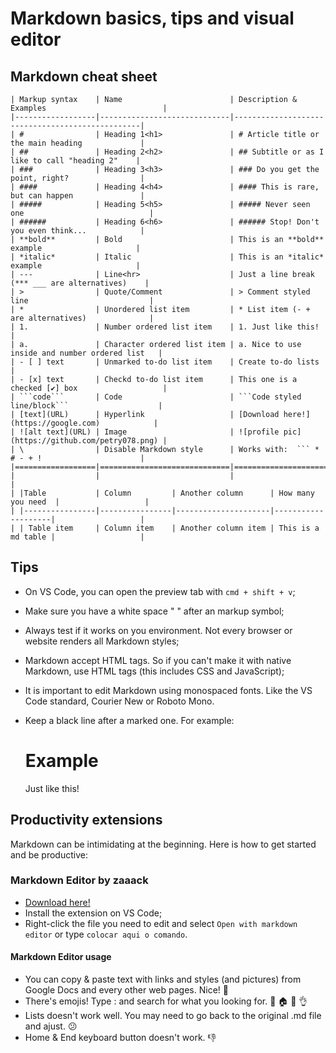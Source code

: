 # Markdown basics, tips and visual editor

## Markdown cheat sheet

```
| Markup syntax    | Name                        | Description & Examples                          |
|------------------|-----------------------------|-------------------------------------------------|
| #                | Heading 1<h1>               | # Article title or the main heading             |
| ##               | Heading 2<h2>               | ## Subtitle or as I like to call "heading 2"    |
| ###              | Heading 3<h3>               | ### Do you get the point, right?                |
| ####             | Heading 4<h4>               | #### This is rare, but can happen               |
| #####            | Heading 5<h5>               | ##### Never seen one                            |
| ######           | Heading 6<h6>               | ###### Stop! Don't you even think...            |
| **bold**         | Bold                        | This is an **bold** example                     |
| *italic*         | Italic                      | This is an *italic* example                     |
| ---              | Line<hr>                    | Just a line break (*** ___ are alternatives)    |
| >                | Quote/Comment               | > Comment styled line                           |
| *                | Unordered list item         | * List item (- + are alternatives)              |
| 1.               | Number ordered list item    | 1. Just like this!                              |
| a.               | Character ordered list item | a. Nice to use inside and number ordered list   |
| - [ ] text       | Unmarked to-do list item    | Create to-do lists                              |
| - [x] text       | Checkd to-do list item      | This one is a checked [✔] box                   |
| ```code```       | Code                        | ```Code styled line/block```                    |
| [text](URL)      | Hyperlink                   | [Download here!](https://google.com)            |
| ![alt text](URL) | Image                       | ![profile pic](https://github.com/petry078.png) |
| \                | Disable Markdown style      | Works with:  ``` * # - + !                      |
|==================|=============================|=================================================|
|                  |                             |                                                 |
| |Table           | Column         | Another column      | How many you need  |                   |
| |----------------|----------------|---------------------|--------------------|                   |
| | Table item     | Column item    | Another column item | This is a md table |                   |
```

## Tips

* On VS Code, you can open the preview tab with ```cmd + shift + v```;
* Make sure you have a white space " " after an markup symbol;
* Always test if it works on you environment. Not every browser or website renders all Markdown styles;
* Markdown accept HTML tags. So if you can't make it with native Markdown, use HTML tags (this includes CSS and JavaScript);
* It is important to edit Markdown using monospaced fonts. Like the VS Code standard, Courier New or Roboto Mono.
* Keep a black line after a marked one. For example:
  
  # Example

  Just like this!

## Productivity extensions

Markdown can be intimidating at the beginning. Here is how to get started and be productive:

### Markdown Editor by zaaack

* [Download here!](https://marketplace.visualstudio.com/items?itemName=zaaack.markdown-editor)
* Install the extension on VS Code;
* Right-click the file you need to edit and select `Open with markdown editor` or type `colocar aqui o comando`.
  
#### Markdown Editor usage

* You can copy & paste text with links and styles (and pictures) from Google Docs and every other web pages. Nice! 🚀️
* There's emojis! Type : and search for what you looking for. 👊 🏠 🏁 👌
* Lists doesn't work well. You may need to go back to the original .md file and ajust.  😕
* Home & End keyboard button doesn't work. 👎
